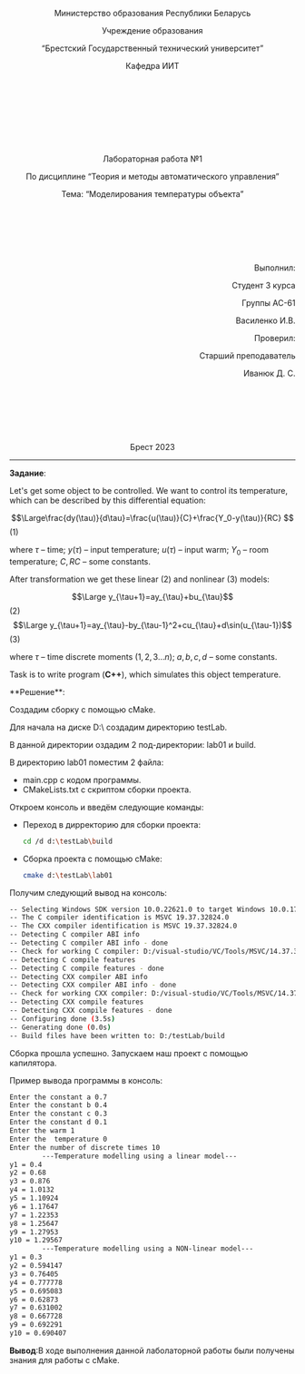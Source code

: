 <p align="center"> Министерство образования Республики Беларусь</p>
<p align="center">Учреждение образования</p>
<p align="center">“Брестский Государственный технический университет”</p>
<p align="center">Кафедра ИИТ</p>
<br><br><br><br><br><br><br>
<p align="center">Лабораторная работа №1</p>
<p align="center">По дисциплине “Теория и методы автоматического управления”</p>
<p align="center">Тема: “Моделирования температуры объекта”</p>
<br><br><br><br><br>
<p align="right">Выполнил:</p>
<p align="right">Студент 3 курса</p>
<p align="right">Группы АС-61</p>
<p align="right">Василенко И.В.</p>
<p align="right">Проверил:</p>
<p align="right">Старший преподаватель</p>
<p align="right">Иванюк Д. С.</p>
<br><br><br><br><br>
<p align="center">Брест 2023</p>

---

**Задание**:

<p>Let's get some object to be controlled. We want to control its temperature, which can be described by this differential equation:

$$\Large\frac{dy(\tau)}{d\tau}=\frac{u(\tau)}{C}+\frac{Y_0-y(\tau)}{RC} $$ (1)

where $\tau$ – time; $y(\tau)$ – input temperature; $u(\tau)$ – input warm; $Y_0$ – room temperature; $C,RC$ – some constants.

After transformation we get these linear (2) and nonlinear (3) models:

$$\Large y_{\tau+1}=ay_{\tau}+bu_{\tau}$$ (2)
$$\Large y_{\tau+1}=ay_{\tau}-by_{\tau-1}^2+cu_{\tau}+d\sin(u_{\tau-1})$$ (3)

where $\tau$ – time discrete moments ($1,2,3{\dots}n$); $a,b,c,d$ – some constants.

Task is to write program (**С++**), which simulates this object temperature.
</p>
**Решение**:
<p>Создадим сборку с помощью cMake.</p>
<p>Для начала на диске D:\ создадим директорию testLab.</p>
<p>В данной директории оздадим 2 под-директории: lab01 и build.</p>
<p>В директорию lab01 поместим 2 файла:</p>
<ul>
<li>main.cpp с кодом программы.</li>
<li>CMakeLists.txt с скриптом сборки проекта.</li>
</ul>
<p>Откроем консоль и введём следующие команды:</p>
<ul>
<li>Переход в дирректорию для сборки проекта:</li>

``` bash
cd /d d:\testLab\build
```

<li>Сборка проекта с помощью cMake:</li>

``` bash
cmake d:\testLab\lab01
```

</ul>

<p>Получим следующий вывод на консоль: </p>

``` bash
-- Selecting Windows SDK version 10.0.22621.0 to target Windows 10.0.17763.
-- The C compiler identification is MSVC 19.37.32824.0
-- The CXX compiler identification is MSVC 19.37.32824.0
-- Detecting C compiler ABI info
-- Detecting C compiler ABI info - done
-- Check for working C compiler: D:/visual-studio/VC/Tools/MSVC/14.37.32822/bin/Hostx64/x64/cl.exe - skipped
-- Detecting C compile features
-- Detecting C compile features - done
-- Detecting CXX compiler ABI info
-- Detecting CXX compiler ABI info - done
-- Check for working CXX compiler: D:/visual-studio/VC/Tools/MSVC/14.37.32822/bin/Hostx64/x64/cl.exe - skipped
-- Detecting CXX compile features
-- Detecting CXX compile features - done
-- Configuring done (3.5s)
-- Generating done (0.0s)
-- Build files have been written to: D:/testLab/build
```
<p>Сборка прошла успешно. Запускаем наш проект с помощью капилятора.</p>

Пример вывода программы в консоль:

``` bash
Enter the constant a 0.7
Enter the constant b 0.4
Enter the constant c 0.3
Enter the constant d 0.1
Enter the warm 1
Enter the  temperature 0
Enter the number of discrete times 10
        ---Temperature modelling using a linear model---
y1 = 0.4
y2 = 0.68
y3 = 0.876
y4 = 1.0132
y5 = 1.10924
y6 = 1.17647
y7 = 1.22353
y8 = 1.25647
y9 = 1.27953
y10 = 1.29567
        ---Temperature modelling using a NON-linear model---
y1 = 0.3
y2 = 0.594147
y3 = 0.76405
y4 = 0.777778
y5 = 0.695083
y6 = 0.62873
y7 = 0.631002
y8 = 0.667728
y9 = 0.692291
y10 = 0.690407
```
**Вывод**:В ходе выполнения данной лаболаторной работы были получены знания для работы с cMake.